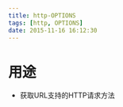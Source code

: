 ```yaml
---
title: http-OPTIONS
tags: [http, OPTIONS]
date: 2015-11-16 16:12:30
---
```


# 用途

-   获取URL支持的HTTP请求方法

